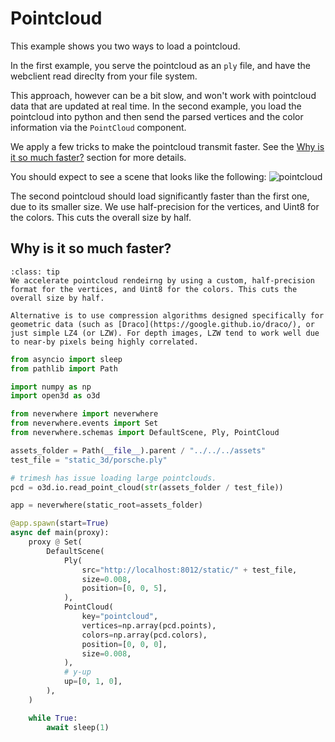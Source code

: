 
# Pointcloud

This example shows you two ways to load a pointcloud.

In the first example, you serve the pointcloud as an `ply` file, and have the webclient read direclty from your file system.

This approach, however can be a bit slow, and won't work with pointcloud data that are updated at real time. In the second example, you load the pointcloud into python and then send the parsed vertices and the color information via the `PointCloud` component. 

We apply a few tricks to make the pointcloud transmit faster. See the [Why is it so much faster?](#why-is-it-so-much-faster) section for more details.

You should expect to see a scene that looks like the following:
![pointcloud](figures/pointcloud.png)

The second pointcloud should load significantly 
faster than the first one, due to its smaller size.
We use half-precision for the vertices, and Uint8
for the colors. This cuts the overall size by half.

## Why is it so much faster?

```{admonition} Why is it so much faster?
:class: tip
We accelerate pointcloud rendeirng by using a custom, half-precision format for the vertices, and Uint8 for the colors. This cuts the overall size by half.

Alternative is to use compression algorithms designed specifically for geometric data (such as [Draco](https://google.github.io/draco/), or just simple LZ4 (or LZW). For depth images, LZW tend to work well due to near-by pixels being highly correlated.
```

```python
from asyncio import sleep
from pathlib import Path

import numpy as np
import open3d as o3d

from neverwhere import neverwhere
from neverwhere.events import Set
from neverwhere.schemas import DefaultScene, Ply, PointCloud

assets_folder = Path(__file__).parent / "../../../assets"
test_file = "static_3d/porsche.ply"

# trimesh has issue loading large pointclouds.
pcd = o3d.io.read_point_cloud(str(assets_folder / test_file))

app = neverwhere(static_root=assets_folder)

@app.spawn(start=True)
async def main(proxy):
    proxy @ Set(
        DefaultScene(
            Ply(
                src="http://localhost:8012/static/" + test_file,
                size=0.008,
                position=[0, 0, 5],
            ),
            PointCloud(
                key="pointcloud",
                vertices=np.array(pcd.points),
                colors=np.array(pcd.colors),
                position=[0, 0, 0],
                size=0.008,
            ),
            # y-up
            up=[0, 1, 0],
        ),
    )

    while True:
        await sleep(1)
```
